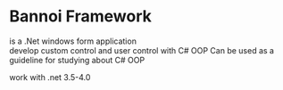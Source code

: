# Bannoi Framework 

is a .Net windows form application <br/>
develop custom control and user control with C# OOP
Can be used as a guideline for studying about C# OOP

work with .net 3.5-4.0 
